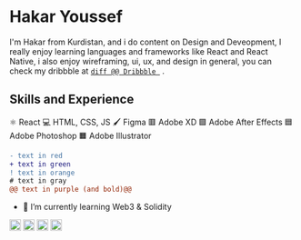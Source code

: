 # Hakar Youssef
I'm Hakar from Kurdistan, and i do content on Design and Deveopment, I really enjoy learning languages and frameworks like React and React Native, i also enjoy wireframing, ui, ux, and design in general, you can check my dribbble at [```diff @@ Dribbble ```](https://dribbble.com/Hakar)  . 

## Skills and Experience
⚛️ React
💻 HTML, CSS, JS
🖌️ Figma 
🟥 Adobe XD
🟪 Adobe After Effects
🟦 Adobe Photoshop
🟧 Adobe Illustrator

```diff
- text in red
+ text in green
! text in orange
# text in gray
@@ text in purple (and bold)@@
```


- 🌱 I’m currently learning Web3 & Solidity 


[<img src='https://cdn.jsdelivr.net/npm/simple-icons@3.0.1/icons/github.svg' alt='github' height='20' >](https://github.com/HakarYoussef)  [<img src='https://cdn.jsdelivr.net/npm/simple-icons@3.0.1/icons/linkedin.svg' alt='linkedin' height='20' style="color:grey;"  >](https://www.linkedin.com/in/https://www.linkedin.com/in/hakaryusuf//)  [<img src='https://cdn.jsdelivr.net/npm/simple-icons@3.0.1/icons/twitter.svg' alt='twitter' height='20'  >](https://twitter.com/https://twitter.com/hakar_yusuf)  [<img src='https://cdn.jsdelivr.net/npm/simple-icons@3.0.1/icons/dribbble.svg' alt='dribbble' height='20'   >](https://dribbble.com/Hakar)  

